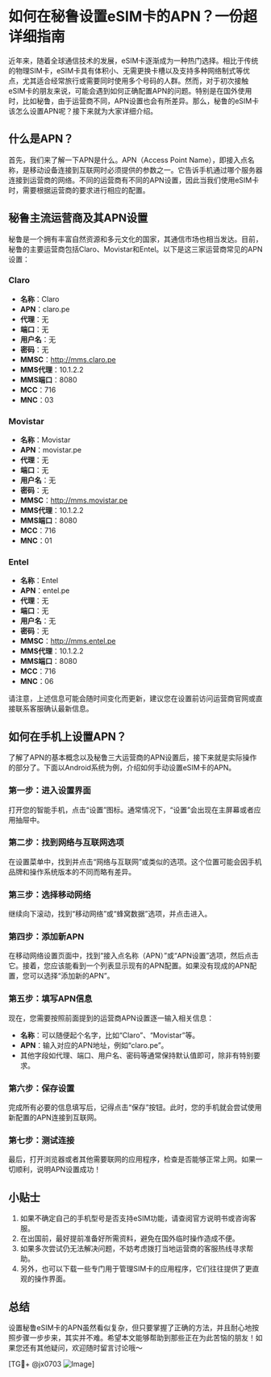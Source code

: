 # 如何在秘鲁设置eSIM卡的APN？一份超详细指南

近年来，随着全球通信技术的发展，eSIM卡逐渐成为一种热门选择。相比于传统的物理SIM卡，eSIM卡具有体积小、无需更换卡槽以及支持多种网络制式等优点，尤其适合经常旅行或需要同时使用多个号码的人群。然而，对于初次接触eSIM卡的朋友来说，可能会遇到如何正确配置APN的问题。特别是在国外使用时，比如秘鲁，由于运营商不同，APN设置也会有所差异。那么，秘鲁的eSIM卡该怎么设置APN呢？接下来就为大家详细介绍。

## 什么是APN？

首先，我们来了解一下APN是什么。APN（Access Point Name），即接入点名称，是移动设备连接到互联网时必须提供的参数之一。它告诉手机通过哪个服务器连接到运营商的网络。不同的运营商有不同的APN设置，因此当我们使用eSIM卡时，需要根据运营商的要求进行相应的配置。

## 秘鲁主流运营商及其APN设置

秘鲁是一个拥有丰富自然资源和多元文化的国家，其通信市场也相当发达。目前，秘鲁的主要运营商包括Claro、Movistar和Entel。以下是这三家运营商常见的APN设置：

### Claro
- **名称**：Claro
- **APN**：claro.pe
- **代理**：无
- **端口**：无
- **用户名**：无
- **密码**：无
- **MMSC**：http://mms.claro.pe
- **MMS代理**：10.1.2.2
- **MMS端口**：8080
- **MCC**：716
- **MNC**：03

### Movistar
- **名称**：Movistar
- **APN**：movistar.pe
- **代理**：无
- **端口**：无
- **用户名**：无
- **密码**：无
- **MMSC**：http://mms.movistar.pe
- **MMS代理**：10.1.2.2
- **MMS端口**：8080
- **MCC**：716
- **MNC**：01

### Entel
- **名称**：Entel
- **APN**：entel.pe
- **代理**：无
- **端口**：无
- **用户名**：无
- **密码**：无
- **MMSC**：http://mms.entel.pe
- **MMS代理**：10.1.2.2
- **MMS端口**：8080
- **MCC**：716
- **MNC**：06

请注意，上述信息可能会随时间变化而更新，建议您在设置前访问运营商官网或直接联系客服确认最新信息。

## 如何在手机上设置APN？

了解了APN的基本概念以及秘鲁三大运营商的APN设置后，接下来就是实际操作的部分了。下面以Android系统为例，介绍如何手动设置eSIM卡的APN。

### 第一步：进入设置界面
打开您的智能手机，点击“设置”图标。通常情况下，“设置”会出现在主屏幕或者应用抽屉中。

### 第二步：找到网络与互联网选项
在设置菜单中，找到并点击“网络与互联网”或类似的选项。这个位置可能会因手机品牌和操作系统版本的不同而略有差异。

### 第三步：选择移动网络
继续向下滚动，找到“移动网络”或“蜂窝数据”选项，并点击进入。

### 第四步：添加新APN
在移动网络设置页面中，找到“接入点名称（APN）”或“APN设置”选项，然后点击它。接着，您应该能看到一个列表显示现有的APN配置。如果没有现成的APN配置，您可以选择“添加新的APN”。

### 第五步：填写APN信息
现在，您需要按照前面提到的运营商APN设置逐一输入相关信息：
- **名称**：可以随便起个名字，比如“Claro”、“Movistar”等。
- **APN**：输入对应的APN地址，例如“claro.pe”。
- 其他字段如代理、端口、用户名、密码等通常保持默认值即可，除非有特别要求。

### 第六步：保存设置
完成所有必要的信息填写后，记得点击“保存”按钮。此时，您的手机就会尝试使用新配置的APN连接到互联网。

### 第七步：测试连接
最后，打开浏览器或者其他需要联网的应用程序，检查是否能够正常上网。如果一切顺利，说明APN设置成功！

## 小贴士

1. 如果不确定自己的手机型号是否支持eSIM功能，请查阅官方说明书或咨询客服。
2. 在出国前，最好提前准备好所需资料，避免在国外临时操作造成不便。
3. 如果多次尝试仍无法解决问题，不妨考虑拨打当地运营商的客服热线寻求帮助。
4. 另外，也可以下载一些专门用于管理SIM卡的应用程序，它们往往提供了更直观的操作界面。

## 总结

设置秘鲁eSIM卡的APN虽然看似复杂，但只要掌握了正确的方法，并且耐心地按照步骤一步步来，其实并不难。希望本文能够帮助到那些正在为此苦恼的朋友！如果您还有其他疑问，欢迎随时留言讨论哦～

[TG💪+ @jx0703 ![Image](https://github.com/user-attachments/assets/dbca1d08-cadb-493c-b0ec-ad6f7a83f270)]